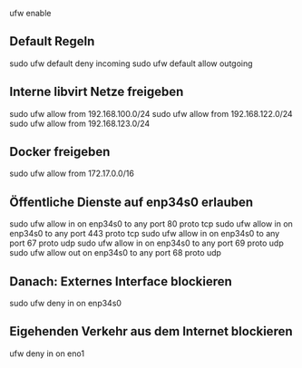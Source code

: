 ufw enable


## Default Regeln
sudo ufw default deny incoming
sudo ufw default allow outgoing

## Interne libvirt Netze freigeben 
sudo ufw allow from 192.168.100.0/24
sudo ufw allow from 192.168.122.0/24
sudo ufw allow from 192.168.123.0/24

## Docker freigeben
sudo ufw allow from 172.17.0.0/16

## Öffentliche Dienste auf enp34s0 erlauben
sudo ufw allow in on enp34s0 to any port 80 proto tcp
sudo ufw allow in on enp34s0 to any port 443 proto tcp
sudo ufw allow in on enp34s0 to any port 67 proto udp
sudo ufw allow in on enp34s0 to any port 69 proto udp
sudo ufw allow out on enp34s0 to any port 68 proto udp

## Danach: Externes Interface blockieren
sudo ufw deny in on enp34s0

## Eigehenden Verkehr aus dem Internet blockieren
ufw deny in on eno1
